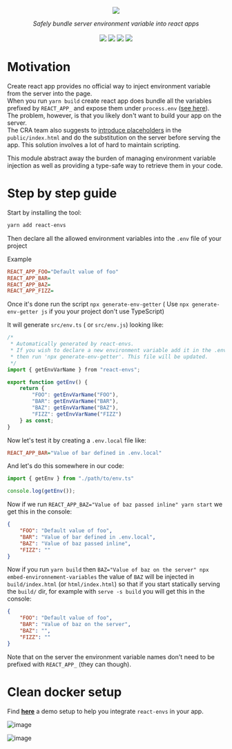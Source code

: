 <p align="center">
    <img src="https://user-images.githubusercontent.com/6702424/111204692-b31d6900-85c6-11eb-8a24-99add8e0edb9.png">  
</p>
<p align="center">
    <i>Safely bundle server environment variable into react apps</i>
    <br>
    <br>
    <img src="https://github.com/garronej/react-envs/workflows/ci/badge.svg?branch=main">
    <img src="https://img.shields.io/bundlephobia/minzip/react-envs">
    <img src="https://img.shields.io/npm/dw/react-envs">
    <img src="https://img.shields.io/npm/l/react-envs">
</p>

# Motivation

Create react app provides no official way to inject environment variable from the server into the page.  
When you run `yarn build` create react app does bundle all the variables prefixed by `REACT_APP_`
and expose them under `process.env` ([see here](https://create-react-app.dev/docs/adding-custom-environment-variables/)).  
The problem, however, is that you likely don't want to build your app on the server.  
The CRA team also suggests to [introduce placeholders](https://create-react-app.dev/docs/title-and-meta-tags/#injecting-data-from-the-server-into-the-page) in the `public/index.html` 
and do the substitution on the server before serving the app. This solution involves a lot of hard to maintain scripting.

This module abstract away the burden of managing environment variable injection as well as providing a type-safe way
to retrieve them in your code.

# Step by step guide

Start by installing the tool: 

```bash
yarn add react-envs 
```

Then declare all the allowed environment variables into the `.env` file of your project

Example
```ini
REACT_APP_FOO="Default value of foo"
REACT_APP_BAR=
REACT_APP_BAZ=
REACT_APP_FIZZ=
```

Once it's done run the script `npx generate-env-getter` ( Use `npx generate-env-getter js` if you your project don't use TypeScript)

It will generate `src/env.ts` ( or `src/env.js`) looking like:
```typescript
/* 
 * Automatically generated by react-envs.
 * If you wish to declare a new environment variable add it in the .env file
 * then run 'npx generate-env-getter'. This file will be updated.
 */
import { getEnvVarName } from "react-envs";

export function getEnv() {
    return {
        "FOO": getEnvVarName("FOO"),
        "BAR": getEnvVarName("BAR"),
        "BAZ": getEnvVarName("BAZ"),
        "FIZZ": getEnvVarName("FIZZ")
    } as const;
}
```

Now let's test it by creating a `.env.local` file like:  
```ini
REACT_APP_BAR="Value of bar defined in .env.local"
```

And let's do this somewhere in our code: 

```typescript
import { getEnv } from "./path/to/env.ts"

console.log(getEnv());
```
Now if we run `REACT_APP_BAZ="Value of baz passed inline" yarn start` we get this
in the console: 

```json
{
    "FOO": "Default value of foo",
    "BAR": "Value of bar defined in .env.local",
    "BAZ": "Value of baz passed inline",
    "FIZZ": ""
}
```

Now if you run `yarn build` then `BAZ="Value of baz on the server" npx embed-environnement-variables`
the value of `BAZ` will be injected in `build/index.html` (or `html/index.html`) so that if you 
start statically serving
the `build/` dir, for example with `serve -s build` you will get this in the console:  

```json
{
    "FOO": "Default value of foo",
    "BAR": "Value of baz on the server",
    "BAZ": "",
    "FIZZ": ""
}
```

Note that on the server the environment variable names don't need to be prefixed with `REACT_APP_` (they can though).

# Clean docker setup

Find [**here**](https://github.com/garronej/react-envs-demo-app) a demo setup to help you integrate `react-envs`
in your app.

![image](https://user-images.githubusercontent.com/6702424/111223899-09e26d00-85de-11eb-84ea-566f9ed58eee.png)

![image](https://user-images.githubusercontent.com/6702424/111223405-685b1b80-85dd-11eb-977c-e8ea1eda1e29.png)

